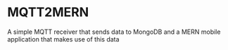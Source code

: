 # MQTT2MERN
A simple MQTT receiver that sends data to MongoDB and a MERN mobile application that makes use of this data
